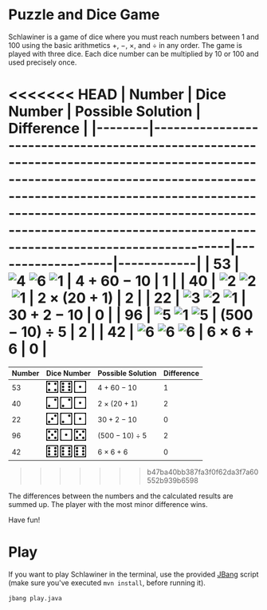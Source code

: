# Puzzle and Dice Game

Schlawiner is a game of dice where you must reach numbers between 1 and 100 using the basic arithmetics +, −, ×, and ÷ in any order. The game is played with three dice. Each dice number can be multiplied by 10 or 100 and used precisely once.

<<<<<<< HEAD
| Number | Dice Number                                                                                                                                                                                                                                                                          | Possible Solution | Difference |
|--------|--------------------------------------------------------------------------------------------------------------------------------------------------------------------------------------------------------------------------------------------------------------------------------------|-------------------|------------|
| 53     | <img src="https://schl4win3r.github.io/4.svg" width="24" height="24" alt="4" title="4"/>&nbsp;<img src="https://schl4win3r.github.io/6.svg" width="24" height="24" alt="6" title="6"/>&nbsp;<img src="https://schl4win3r.github.io/1.svg" width="24" height="24" alt="1" title="1"/> | 4 + 60 − 10       | 1          |
| 40     | <img src="https://schl4win3r.github.io/2.svg" width="24" height="24" alt="2" title="2"/>&nbsp;<img src="https://schl4win3r.github.io/2.svg" width="24" height="24" alt="2" title="2"/>&nbsp;<img src="https://schl4win3r.github.io/1.svg" width="24" height="24" alt="1" title="1"/> | 2 × (20 + 1)      | 2          |
| 22     | <img src="https://schl4win3r.github.io/3.svg" width="24" height="24" alt="3" title="3"/>&nbsp;<img src="https://schl4win3r.github.io/2.svg" width="24" height="24" alt="2" title="2"/>&nbsp;<img src="https://schl4win3r.github.io/1.svg" width="24" height="24" alt="1" title="1"/> | 30 + 2 − 10       | 0          |
| 96     | <img src="https://schl4win3r.github.io/5.svg" width="24" height="24" alt="5" title="5"/>&nbsp;<img src="https://schl4win3r.github.io/1.svg" width="24" height="24" alt="1" title="1"/>&nbsp;<img src="https://schl4win3r.github.io/5.svg" width="24" height="24" alt="5" title="5"/> | (500 − 10) ÷ 5    | 2          |
| 42     | <img src="https://schl4win3r.github.io/6.svg" width="24" height="24" alt="6" title="6"/>&nbsp;<img src="https://schl4win3r.github.io/6.svg" width="24" height="24" alt="6" title="6"/>&nbsp;<img src="https://schl4win3r.github.io/6.svg" width="24" height="24" alt="6" title="6"/> | 6 × 6 + 6         | 0          |
=======
| Number | Dice Number                                                                                                                                                                                                                                                                                                                                                                                         | Possible Solution | Difference |
|--------|-----------------------------------------------------------------------------------------------------------------------------------------------------------------------------------------------------------------------------------------------------------------------------------------------------------------------------------------------------------------------------------------------------|-------------------|------------|
| 53     | <img src="https://raw.githubusercontent.com/schl4win3r/.github/main/profile/4.svg" width="24" height="24" alt="4" title="4"/>&nbsp;<img src="https://raw.githubusercontent.com/schl4win3r/.github/main/profile/6.svg" width="24" height="24" alt="6" title="6"/>&nbsp;<img src="https://raw.githubusercontent.com/schl4win3r/.github/main/profile/1.svg" width="24" height="24" alt="1" title="1"/> | 4 + 60 − 10       | 1          |
| 40     | <img src="https://raw.githubusercontent.com/schl4win3r/.github/main/profile/2.svg" width="24" height="24" alt="2" title="2"/>&nbsp;<img src="https://raw.githubusercontent.com/schl4win3r/.github/main/profile/2.svg" width="24" height="24" alt="2" title="2"/>&nbsp;<img src="https://raw.githubusercontent.com/schl4win3r/.github/main/profile/1.svg" width="24" height="24" alt="1" title="1"/> | 2 × (20 + 1)      | 2          |
| 22     | <img src="https://raw.githubusercontent.com/schl4win3r/.github/main/profile/3.svg" width="24" height="24" alt="3" title="3"/>&nbsp;<img src="https://raw.githubusercontent.com/schl4win3r/.github/main/profile/2.svg" width="24" height="24" alt="2" title="2"/>&nbsp;<img src="https://raw.githubusercontent.com/schl4win3r/.github/main/profile/1.svg" width="24" height="24" alt="1" title="1"/> | 30 + 2 − 10       | 0          |
| 96     | <img src="https://raw.githubusercontent.com/schl4win3r/.github/main/profile/5.svg" width="24" height="24" alt="5" title="5"/>&nbsp;<img src="https://raw.githubusercontent.com/schl4win3r/.github/main/profile/1.svg" width="24" height="24" alt="1" title="1"/>&nbsp;<img src="https://raw.githubusercontent.com/schl4win3r/.github/main/profile/5.svg" width="24" height="24" alt="5" title="5"/> | (500 − 10) ÷ 5    | 2          |
| 42     | <img src="https://raw.githubusercontent.com/schl4win3r/.github/main/profile/6.svg" width="24" height="24" alt="6" title="6"/>&nbsp;<img src="https://raw.githubusercontent.com/schl4win3r/.github/main/profile/6.svg" width="24" height="24" alt="6" title="6"/>&nbsp;<img src="https://raw.githubusercontent.com/schl4win3r/.github/main/profile/6.svg" width="24" height="24" alt="6" title="6"/> | 6 × 6 + 6         | 0          |
>>>>>>> b47ba40bb387fa3f0f62da3f7a60552b939b6598

The differences between the numbers and the calculated results are summed up. The player with the most minor difference wins.

Have fun!

# Play

If you want to play Schlawiner in the terminal, use the provided [JBang](https://www.jbang.dev) script (make sure you've executed `mvn install`, before running it). 

```shell
jbang play.java
```
